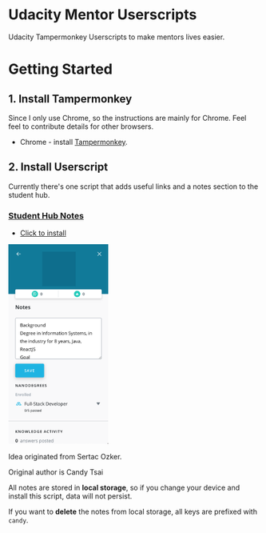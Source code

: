 # Udacity Mentor Userscripts

Udacity Tampermonkey Userscripts to make mentors lives easier.

# Getting Started

## 1. Install Tampermonkey

Since I only use Chrome, so the instructions are mainly for Chrome. Feel feel to contribute details for other browsers.

- Chrome - install [Tampermonkey](https://tampermonkey.net/?ext=dhdg&browser=chrome).

## 2. Install Userscript

Currently there's one script that adds useful links and a notes section to the student hub.

### [Student Hub Notes](https://github.com/candy02058912/udacity-mentor-userscripts/raw/master/src/student-hub-notes)

- [Click to install](https://github.com/candy02058912/udacity-mentor-userscripts/raw/master/dist/student-hub-notes.user.js)

<img width="200" alt="Student Hub Notes Preview" src="https://github.com/candy02058912/udacity-mentor-userscripts/raw/master/src/student-hub-notes/preview.png">

Idea originated from Sertac Ozker.

Original author is Candy Tsai

All notes are stored in **local storage**, so if you change your device and install this script, data will not persist.

If you want to **delete** the notes from local storage, all keys are prefixed with `candy`.
